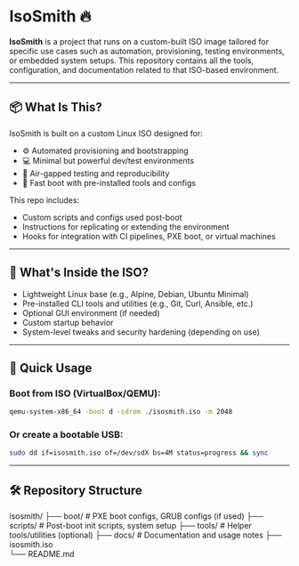 # IsoSmith 🔥

**IsoSmith** is a project that runs on a custom-built ISO image tailored for specific use cases such as automation, provisioning, testing environments, or embedded system setups. This repository contains all the tools, configuration, and documentation related to that ISO-based environment.

---

## 📦 What Is This?

IsoSmith is built on a custom Linux ISO designed for:

- ⚙️ Automated provisioning and bootstrapping
- 💻 Minimal but powerful dev/test environments
- 🧪 Air-gapped testing and reproducibility
- 🚀 Fast boot with pre-installed tools and configs

This repo includes:

- Custom scripts and configs used post-boot
- Instructions for replicating or extending the environment
- Hooks for integration with CI pipelines, PXE boot, or virtual machines

---

## 🧰 What's Inside the ISO?

- Lightweight Linux base (e.g., Alpine, Debian, Ubuntu Minimal)
- Pre-installed CLI tools and utilities (e.g., Git, Curl, Ansible, etc.)
- Optional GUI environment (if needed)
- Custom startup behavior
- System-level tweaks and security hardening (depending on use)

---

## 🚀 Quick Usage
### Boot from ISO (VirtualBox/QEMU):

```bash
qemu-system-x86_64 -boot d -cdrom ./isosmith.iso -m 2048
```

### Or create a bootable USB:

```bash
sudo dd if=isosmith.iso of=/dev/sdX bs=4M status=progress && sync
```

---

## 🛠 Repository Structure
isosmith/
├── boot/           # PXE boot configs, GRUB configs (if used)
├── scripts/        # Post-boot init scripts, system setup
├── tools/          # Helper tools/utilities (optional)
├── docs/           # Documentation and usage notes
├── isosmith.iso    
└── README.md
